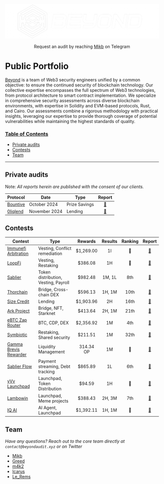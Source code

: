 ![beyond](img/beyond.png)

<p align="center">
  Request an audit by reaching <a href="https://t.me/xMikb"> Mikb</a> on Telegram
</p>

<h1 class="center" style=""> Public Portfolio </h1>

[Beyond](https://beyondaudit.xyz/) is a team of Web3 security engineers unified by a common objective: to ensure the continued security of blockchain technology. Our collective expertise encompasses the full spectrum of Web3 technologies, from protocol architecture to smart contract implementation. We specialize in comprehensive security assessments across diverse blockchain environments, with expertise in Solidity and EVM-based protocols, Rust, and Cairo. Our assessments combine a rigorous methodology with practical insights, leveraging our expertise to provide thorough coverage of potential vulnerabilities while maintaining the highest standards of quality.

<h3><ins>Table of Contents</ins></h3>

- [Private audits](#private-audits)
- [Contests](#contests)
- [Team](#team)

<hr>

## Private audits
Note: *All reports herein are published with the consent of our clients.*

| Protocol | Date | Type | Report  |
|----------|------|------|:-------:|
| [Bountive](https://www.bountive.fi/) |October 2024 | Prize Savings | [📄](audits/Bountive_security_review_v2_3.pdf) |
| [0liqlend](https://www.0liqlend.com/) |November 2024 | Lending | [📄](audits/0liqlend_Security_Review_v2.pdf) |

## Contests

|Contest|    Type   |   Rewards   | Results | Ranking | Report |
--------|-----------|:-----------:|:-------:|:-------:|:------:|
|[Immunefi Arbitration](https://immunefi.com/audit-competition/immunefiarbitration-boost/leaderboard/)| Vesting, Conflict remediation | $1,269.00 | 1I | 🥉 |[💾](contests/Immunefi_Arbitration-2024_03.md)|
|[LoopFi](https://code4rena.com/audits/2024-05-loopfi)| Vesting, Restaking | $386.08 | 1H | 🥉 |[💾](contests/LoopFi-2024_05.md)|
|[Sablier](https://codehawks.cyfrin.io/c/2024-05-Sablier/results?lt=contest&page=1&sc=reward&sj=reward&t=leaderboard)| Token distribution, Vesting, Payroll | $982.48 | 1M, 1L | 8th |[💾](contests/Sablier-2024_05.md)|
|[Thorchain](https://code4rena.com/audits/2024-06-thorchain)| Bridge, Cross-chain DEX | $596.13 | 1H, 1M |10th|[💾](contests/Thorchain-2024_06.md)|
|[Size Credit](https://code4rena.com/audits/2024-06-size)| Lending | $1,903.96 | 2H | 16th |[💾](contests/Size_Credit-2024_06.md)|
|[Ark Project](https://codehawks.cyfrin.io/contests/clz2gpi0o000ps6nj8stws2bd)| Bridge, NFT, Starknet | $413.64 | 2H, 1M | 21th |[💾](contests/Size_Credit-2024_06.md)|
|[eBTC Zap Router](https://code4rena.com/audits/2024-06-ebtc-zap-router)| BTC, CDP, DEX | $2,356.92 | 1M | 4th |[💾](contests/eBTC-2024_06.md)|  
|[Symbiotic](https://cantina.xyz/competitions/8bab566e-a6d4-4c1b-9f28-71a94bfd1da2)| Restaking, Shared security | $211.51 | 1M | 32th |[💾](contests/Symbiotic-2024_09.md)|
|[Gamma Brevis Rewarder](https://audits.sherlock.xyz/contests/496)| Liquidity Management | 314.34 OP | 1M | 🥈 |[💾](contests/Gamma_Brevis_Rewarder-2024_10.md)|
|[Sablier Flow](https://codehawks.cyfrin.io/c/2024-10-sablier/results?lt=contest&page=1&sc=reward&sj=reward&t=leaderboard)| Payment streaming, Debt tracking | $865.89 | 1L | 6th |[💾](contests/Sablier-2024_10.md)|
|[vVv Launchpad](https://audits.sherlock.xyz/contests/647)| Launchpad, Token Distribution | $94.59 | 1H | 🥇 |[💾](contests/vVv_Launchpad-2024_11.md)|
|[Lambowin](https://code4rena.com/audits/2024-12-lambowin)| Launchpad, Meme projects | $388.43 | 2H, 3M | 7th |[💾](contests/Lambowin-2024_12.md)|
|[IQ AI](https://code4rena.com/audits/2025-01-iq-ai)| AI Agent, Launchpad | $1,392.11 | 1H, 1M | 🥉 |[💾](contests/Lambowin-2025_01.md)|


## Team

*Have any questions? Reach out to the core team directly at `contact@beyondaudit.xyz` or on Twitter*
- [Mikb](https://twitter.com/xmikb)
- [Greed](https://twitter.com/0xGreed_)
- [m4k2](https://twitter.com/m4k2_0x)
- [Icarus](https://twitter.com/Icarus_xB)
- [Le_Rems](https://twitter.com/0xLe_Rems)

## 
